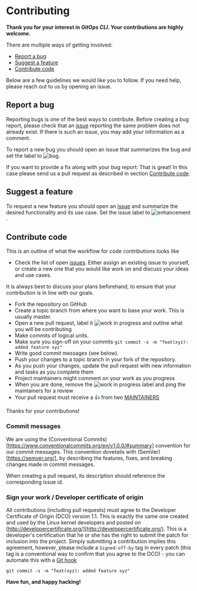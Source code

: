 # Contributing

**Thank you for your interest in _GitOps CLI_. Your contributions are highly welcome.**

There are multiple ways of getting involved:

- [Report a bug](#report-a-bug) 
- [Suggest a feature](#suggest-a-feature) 
- [Contribute code](#contribute-code) 

Below are a few guidelines we would like you to follow.
If you need help, please reach out to us by opening an issue.

## Report a bug 
Reporting bugs is one of the best ways to contribute. Before creating a bug report, please check that an [issue](https://github.com/baloise/gitopscli/issues) reporting the same problem does not already exist. If there is such an issue, you may add your information as a comment.

To report a new bug you should open an issue that summarizes the bug and set the label to ![bug](https://img.shields.io/badge/-bug-d73a4a).

If you want to provide a fix along with your bug report: That is great! In this case please send us a pull request as described in section [Contribute code](#contribute-code).

## Suggest a feature
To request a new feature you should open an [issue](https://github.com/baloise/gitopscli/issues/new) and summarize the desired functionality and its use case. Set the issue label to ![enhancement](https://img.shields.io/badge/-enhancement-52d13e).  

## Contribute code
This is an outline of what the workflow for code contributions looks like

- Check the list of open [issues](https://github.com/baloise/gitopscli/issues). Either assign an existing issue to yourself, or 
create a new one that you would like work on and discuss your ideas and use cases. 

It is always best to discuss your plans beforehand, to ensure that your contribution is in line with our goals.

- Fork the repository on GitHub
- Create a topic branch from where you want to base your work. This is usually master.
- Open a new pull request, label it ![work in progress](https://img.shields.io/badge/-work%20in%20progress-fc9979) and outline what you will be contributing
- Make commits of logical units.
- Make sure you sign-off on your commits `git commit -s -m "feat(xyz): added feature xyz"`
- Write good commit messages (see below).
- Push your changes to a topic branch in your fork of the repository.
- As you push your changes, update the pull request with new information and tasks as you complete them
- Project maintainers might comment on your work as you progress
- When you are done, remove the ![work in progress](https://img.shields.io/badge/-work%20in%20progress-fc9979) label and ping the maintainers for a review
- Your pull request must receive a :thumbsup: from two [MAINTAINERS](https://github.com/baloise/gitopscli/blob/master/docs/CODEOWNERS)

Thanks for your contributions!

### Commit messages
We are using the (Conventional Commits)[https://www.conventionalcommits.org/en/v1.0.0/#summary] convention for our commit messages. This convention dovetails with (SemVer)[https://semver.org/], by describing the features, fixes, and breaking changes made in commit messages.

When creating a pull request, its description should reference the corresponding issue id.

### Sign your work / Developer certificate of origin
All contributions (including pull requests) must agree to the Developer Certificate of Origin (DCO) version 1.1. This is exactly the same one created and used by the Linux kernel developers and posted on [http://developercertificate.org/](http://developercertificate.org/). This is a developer's certification that he or she has the right to submit the patch for inclusion into the project. Simply submitting a contribution implies this agreement, however, please include a `Signed-off-by` tag in every patch (this tag is a conventional way to confirm that you agree to the DCO) - you can automate this with a [Git hook](https://stackoverflow.com/questions/15015894/git-add-signed-off-by-line-using-format-signoff-not-working)

```
git commit -s -m "feat(xyz): added feature xyz"
```

**Have fun, and happy hacking!**
